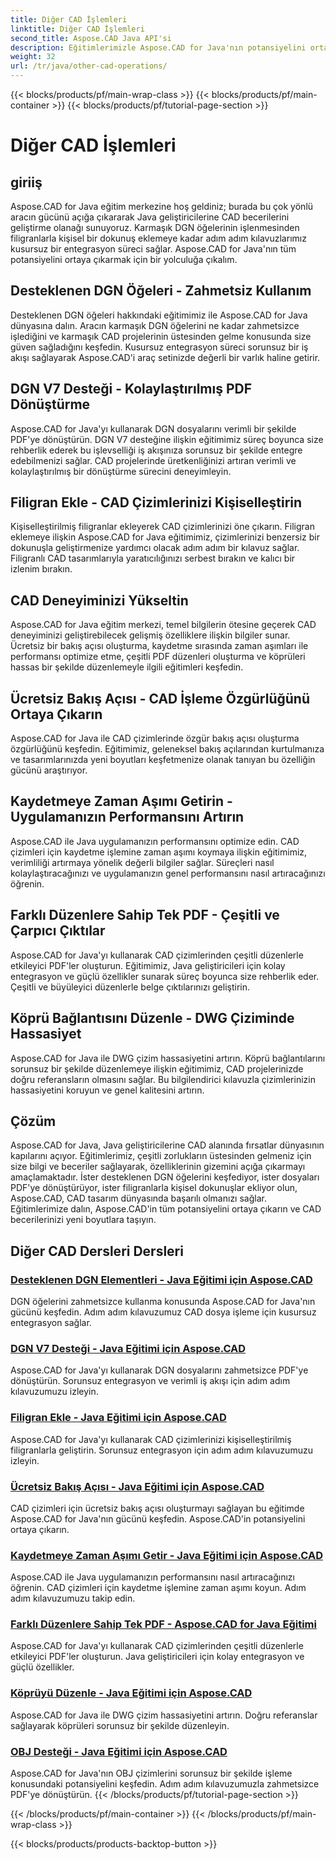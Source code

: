 ```yaml
---
title: Diğer CAD İşlemleri
linktitle: Diğer CAD İşlemleri
second_title: Aspose.CAD Java API'si
description: Eğitimlerimizle Aspose.CAD for Java'nın potansiyelini ortaya çıkarın. DGN öğelerini kullanmaktan filigran eklemeye kadar CAD becerilerinizi zahmetsizce geliştirin.
weight: 32
url: /tr/java/other-cad-operations/
---
```


{{< blocks/products/pf/main-wrap-class >}}
{{< blocks/products/pf/main-container >}}
{{< blocks/products/pf/tutorial-page-section >}}

# Diğer CAD İşlemleri

## giriiş

Aspose.CAD for Java eğitim merkezine hoş geldiniz; burada bu çok yönlü aracın gücünü açığa çıkararak Java geliştiricilerine CAD becerilerini geliştirme olanağı sunuyoruz. Karmaşık DGN öğelerinin işlenmesinden filigranlarla kişisel bir dokunuş eklemeye kadar adım adım kılavuzlarımız kusursuz bir entegrasyon süreci sağlar. Aspose.CAD for Java'nın tüm potansiyelini ortaya çıkarmak için bir yolculuğa çıkalım.

## Desteklenen DGN Öğeleri - Zahmetsiz Kullanım

Desteklenen DGN öğeleri hakkındaki eğitimimiz ile Aspose.CAD for Java dünyasına dalın. Aracın karmaşık DGN öğelerini ne kadar zahmetsizce işlediğini ve karmaşık CAD projelerinin üstesinden gelme konusunda size güven sağladığını keşfedin. Kusursuz entegrasyon süreci sorunsuz bir iş akışı sağlayarak Aspose.CAD'i araç setinizde değerli bir varlık haline getirir.

## DGN V7 Desteği - Kolaylaştırılmış PDF Dönüştürme

Aspose.CAD for Java'yı kullanarak DGN dosyalarını verimli bir şekilde PDF'ye dönüştürün. DGN V7 desteğine ilişkin eğitimimiz süreç boyunca size rehberlik ederek bu işlevselliği iş akışınıza sorunsuz bir şekilde entegre edebilmenizi sağlar. CAD projelerinde üretkenliğinizi artıran verimli ve kolaylaştırılmış bir dönüştürme sürecini deneyimleyin.

## Filigran Ekle - CAD Çizimlerinizi Kişiselleştirin

Kişiselleştirilmiş filigranlar ekleyerek CAD çizimlerinizi öne çıkarın. Filigran eklemeye ilişkin Aspose.CAD for Java eğitimimiz, çizimlerinizi benzersiz bir dokunuşla geliştirmenize yardımcı olacak adım adım bir kılavuz sağlar. Filigranlı CAD tasarımlarıyla yaratıcılığınızı serbest bırakın ve kalıcı bir izlenim bırakın.

## CAD Deneyiminizi Yükseltin

Aspose.CAD for Java eğitim merkezi, temel bilgilerin ötesine geçerek CAD deneyiminizi geliştirebilecek gelişmiş özelliklere ilişkin bilgiler sunar. Ücretsiz bir bakış açısı oluşturma, kaydetme sırasında zaman aşımları ile performansı optimize etme, çeşitli PDF düzenleri oluşturma ve köprüleri hassas bir şekilde düzenlemeyle ilgili eğitimleri keşfedin.

## Ücretsiz Bakış Açısı - CAD İşleme Özgürlüğünü Ortaya Çıkarın

Aspose.CAD for Java ile CAD çizimlerinde özgür bakış açısı oluşturma özgürlüğünü keşfedin. Eğitimimiz, geleneksel bakış açılarından kurtulmanıza ve tasarımlarınızda yeni boyutları keşfetmenize olanak tanıyan bu özelliğin gücünü araştırıyor.

## Kaydetmeye Zaman Aşımı Getirin - Uygulamanızın Performansını Artırın

Aspose.CAD ile Java uygulamanızın performansını optimize edin. CAD çizimleri için kaydetme işlemine zaman aşımı koymaya ilişkin eğitimimiz, verimliliği artırmaya yönelik değerli bilgiler sağlar. Süreçleri nasıl kolaylaştıracağınızı ve uygulamanızın genel performansını nasıl artıracağınızı öğrenin.

## Farklı Düzenlere Sahip Tek PDF - Çeşitli ve Çarpıcı Çıktılar

Aspose.CAD for Java'yı kullanarak CAD çizimlerinden çeşitli düzenlerle etkileyici PDF'ler oluşturun. Eğitimimiz, Java geliştiricileri için kolay entegrasyon ve güçlü özellikler sunarak süreç boyunca size rehberlik eder. Çeşitli ve büyüleyici düzenlerle belge çıktılarınızı geliştirin.

## Köprü Bağlantısını Düzenle - DWG Çiziminde Hassasiyet

Aspose.CAD for Java ile DWG çizim hassasiyetini artırın. Köprü bağlantılarını sorunsuz bir şekilde düzenlemeye ilişkin eğitimimiz, CAD projelerinizde doğru referansların olmasını sağlar. Bu bilgilendirici kılavuzla çizimlerinizin hassasiyetini koruyun ve genel kalitesini artırın.

## Çözüm

Aspose.CAD for Java, Java geliştiricilerine CAD alanında fırsatlar dünyasının kapılarını açıyor. Eğitimlerimiz, çeşitli zorlukların üstesinden gelmeniz için size bilgi ve beceriler sağlayarak, özelliklerinin gizemini açığa çıkarmayı amaçlamaktadır. İster desteklenen DGN öğelerini keşfediyor, ister dosyaları PDF'ye dönüştürüyor, ister filigranlarla kişisel dokunuşlar ekliyor olun, Aspose.CAD, CAD tasarım dünyasında başarılı olmanızı sağlar. Eğitimlerimize dalın, Aspose.CAD'in tüm potansiyelini ortaya çıkarın ve CAD becerilerinizi yeni boyutlara taşıyın.
## Diğer CAD Dersleri Dersleri
### [Desteklenen DGN Elementleri - Java Eğitimi için Aspose.CAD](./supported-dgn-elements/)
DGN öğelerini zahmetsizce kullanma konusunda Aspose.CAD for Java'nın gücünü keşfedin. Adım adım kılavuzumuz CAD dosya işleme için kusursuz entegrasyon sağlar.
### [DGN V7 Desteği - Java Eğitimi için Aspose.CAD](./support-for-dgn-v7/)
Aspose.CAD for Java'yı kullanarak DGN dosyalarını zahmetsizce PDF'ye dönüştürün. Sorunsuz entegrasyon ve verimli iş akışı için adım adım kılavuzumuzu izleyin.
### [Filigran Ekle - Java Eğitimi için Aspose.CAD](./add-watermark/)
Aspose.CAD for Java'yı kullanarak CAD çizimlerinizi kişiselleştirilmiş filigranlarla geliştirin. Sorunsuz entegrasyon için adım adım kılavuzumuzu izleyin.
### [Ücretsiz Bakış Açısı - Java Eğitimi için Aspose.CAD](./free-point-of-view/)
CAD çizimleri için ücretsiz bakış açısı oluşturmayı sağlayan bu eğitimde Aspose.CAD for Java'nın gücünü keşfedin. Aspose.CAD'in potansiyelini ortaya çıkarın.
### [Kaydetmeye Zaman Aşımı Getir - Java Eğitimi için Aspose.CAD](./put-timeout-on-save/)
Aspose.CAD ile Java uygulamanızın performansını nasıl artıracağınızı öğrenin. CAD çizimleri için kaydetme işlemine zaman aşımı koyun. Adım adım kılavuzumuzu takip edin.
### [Farklı Düzenlere Sahip Tek PDF - Aspose.CAD for Java Eğitimi](./single-pdf-different-layouts/)
Aspose.CAD for Java'yı kullanarak CAD çizimlerinden çeşitli düzenlerle etkileyici PDF'ler oluşturun. Java geliştiricileri için kolay entegrasyon ve güçlü özellikler.
### [Köprüyü Düzenle - Java Eğitimi için Aspose.CAD](./edit-hyperlink/)
Aspose.CAD for Java ile DWG çizim hassasiyetini artırın. Doğru referanslar sağlayarak köprüleri sorunsuz bir şekilde düzenleyin.
### [OBJ Desteği - Java Eğitimi için Aspose.CAD](./support-of-obj/)
Aspose.CAD for Java'nın OBJ çizimlerini sorunsuz bir şekilde işleme konusundaki potansiyelini keşfedin. Adım adım kılavuzumuzla zahmetsizce PDF'ye dönüştürün.
{{< /blocks/products/pf/tutorial-page-section >}}

{{< /blocks/products/pf/main-container >}}
{{< /blocks/products/pf/main-wrap-class >}}

{{< blocks/products/products-backtop-button >}}
